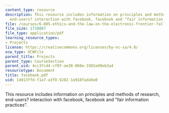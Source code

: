 ```yaml
---
content_type: resource
description: This resource includes information on principles and methods of research,
  end-users? interaction with facebook, facebook and "fair information practices".
file: /courses/6-805-ethics-and-the-law-on-the-electronic-frontier-fall-2005/14013ffdf1a7a3f892821a918fada9a0_facebook.pdf
file_size: 1710887
file_type: application/pdf
learning_resource_types:
- Projects
license: https://creativecommons.org/licenses/by-nc-sa/4.0/
ocw_type: OCWFile
parent_title: Projects
parent_type: CourseSection
parent_uid: 4cc37cd4-cf07-ae38-060e-3365a90eb3a4
resourcetype: Document
title: facebook.pdf
uid: 14013ffd-f1a7-a3f8-9282-1a918fada9a0
---
```

This resource includes information on principles and methods of research, end-users? interaction with facebook, facebook and "fair information practices".